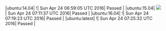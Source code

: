 |ubuntu:14.04| \![](https://cdn.rawgit.com/Neilpang/letest/master/status/ubuntu-14.04.svg?1461481145)| Sun Apr 24 06:59:05 UTC 2016| Passed |
|ubuntu:15.04| ![](https://cdn.rawgit.com/Neilpang/letest/master/status/ubuntu-15.04.svg?1461481897)| Sun Apr 24 07:11:37 UTC 2016| Passed |
|ubuntu:16.04| \![](https://cdn.rawgit.com/Neilpang/letest/master/status/ubuntu-16.04.svg?1461482363)| Sun Apr 24 07:19:23 UTC 2016| Passed |
|ubuntu:latest| \![](https://cdn.rawgit.com/Neilpang/letest/master/status/ubuntu-latest.svg?1461482732)| Sun Apr 24 07:25:32 UTC 2016| Passed |

